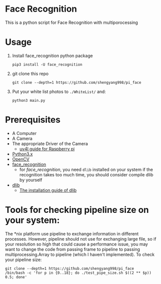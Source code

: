 # Face Recognition
This is a python script for Face Recognition with multiporocessing

# Usage
1. Install face_recognition python package
    ```shell
    pip3 install -U face_recognition
    ```
2. git clone this repo
    ```shell
    git clone --depth=1 https://github.com/shengyang998/pi_face
    ```
3. Put your white list photos to `./WhiteList/` and:
    ```shell
    python3 main.py
    ```

# Prerequisites
- A Computer
- A Camera
- The appropriate Driver of the Camera
    - [uv4l guide for Raspberry pi](./uv4l_installation_on_Raspberry_pi.md)
- [Python3.x](http://python.org/)
- [OpenCV](https://opencv.org/)
- [face_recognition](https://github.com/ageitgey/face_recognition)
    - for *face_recognition*, you need `dlib` installed on your system
        if the recognition takes too much time, you should consider compile dlib by yourself
- [dlib](https://github.com/davisking/dlib)
    - [The installation guide of dlib](./dlib_installation.md)

# Tools for checking pipeline size on your system:
The \*nix platform use pipeline to exchange information in different processes.
However, pipeline should not use for exchanging large file, so if your resolution so high that could cause a performance issue, you may want to change the code from passing frame to pipeline to passing multiprocessing.Array to pipeline (which I haven't implemented). 
To check your pipeline size: 
```shell
git clone --depth=1 https://github.com/shengyang998/pi_face
/bin/bash -c 'for p in {0..18}; do ./test_pipe_size.sh $((2 ** $p)) 0.5; done'
```
